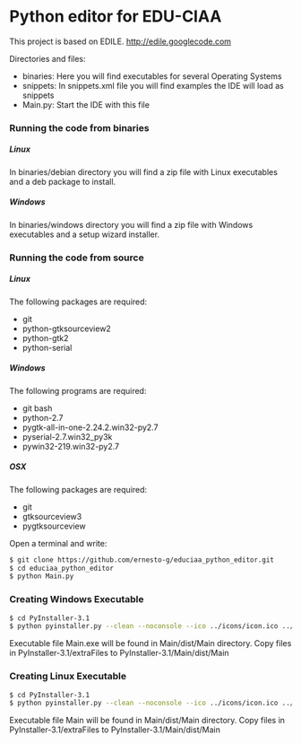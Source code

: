 # Python editor for EDU-CIAA

This project is based on EDILE. http://edile.googlecode.com

Directories and files:
  - binaries: Here you will find executables for several Operating Systems
  - snippets: In snippets.xml file you will find examples the IDE will load as snippets
  - Main.py: Start the IDE with this file

### Running the code from binaries

##### Linux
In binaries/debian directory you will find a zip file with Linux executables and a deb package to install.

##### Windows
In binaries/windows directory you will find a zip file with Windows executables and a setup wizard installer.



### Running the code from source

##### Linux
The following packages are required:
  - git
  - python-gtksourceview2
  - python-gtk2
  - python-serial
  

##### Windows
The following programs are required:
  - git bash
  - python-2.7
  - pygtk-all-in-one-2.24.2.win32-py2.7
  - pyserial-2.7.win32_py3k
  - pywin32-219.win32-py2.7

##### OSX
The following packages are required:
  - git
  - gtksourceview3
  - pygtksourceview
  
Open a terminal and write:

```sh
$ git clone https://github.com/ernesto-g/educiaa_python_editor.git
$ cd educiaa_python_editor
$ python Main.py
```

### Creating Windows Executable

```sh
$ cd PyInstaller-3.1
$ python pyinstaller.py --clean --noconsole --ico ../icons/icon.ico ../Main.py
```
Executable file Main.exe will be found in Main/dist/Main directory.
Copy files in PyInstaller-3.1/extraFiles to PyInstaller-3.1/Main/dist/Main

### Creating Linux Executable

```sh
$ cd PyInstaller-3.1
$ python pyinstaller.py --clean --noconsole --ico ../icons/icon.ico ../Main.py
```
Executable file Main will be found in Main/dist/Main directory.
Copy files in PyInstaller-3.1/extraFiles to PyInstaller-3.1/Main/dist/Main
